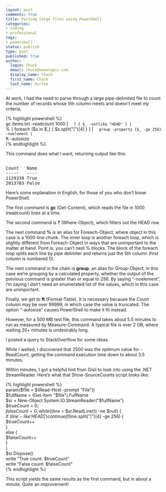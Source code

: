 ```yaml
---
layout: post
comments: true
title: Parsing large files using PowerShell
categories:
- coding
- professional
tags:
- powershell
status: publish
type: post
published: true
author:
  login: Chuck
  email: chuck@neontapir.com
  display_name: Chuck
  first_name: Chuck
  last_name: Durfee
---
```

At work, I had the need to parse through a large pipe-delimited file to count the number of records whose 5th column meets and doesn’t meet my criteria.

{% highlight powershell %}  
 gc items.txt -readcount 1000 | `  
 ? { $_ -notlike "HEAD" } | `  
 % { foreach ($s in $_) { $s.split("|")[4] } } | `  
 group -property {$_ -ge 256} -noelement | `  
 ft -autosize  
{% endhighlight %}

This command does what I want, returning output like this:

<pre>  
Count   Name
-----   ----
1129339 True
2013703 False
</pre>

Here’s some explanation in English, for those of you who don’t know PowerShell.

The first command is **gc** (Get-Content), which reads the file in 1000 (readcount) lines at a time.

The second command is **?** (Where-Object), which filters out the HEAD row.

The next command **%** is an alias for Foreach-Object, where object in this case is a 1000-line chunk. The inner loop is another foreach loop, which is slightly different from Foreach-Object in ways that are unimportant to the matter at hand. Point is, you can’t nest % blocks. The block of the foreach loop splits each line by pipe delimiter and returns just the 5th column (first column is numbered 0).

The next command in the chain is **group**, an alias for Group-Object, in this case we’re grouping by a calculated property, whether the output of the previous command is greater than or equal to 256\. By saying “-noelement”, I’m saying I don’t need an enumerated list of the values, which in this case are unimportant.

Finally, we get to **ft** (Format-Table). It is necessary because the Count column may be over 99999, in which case the value is truncated. The option “-autosize” causes PowerShell to make it fit instead.

However, for a 500 MB test file, this command takes about 5.5 minutes to run as measured by Measure-Command. A typical file is over 2 GB, where waiting 20+ minutes is undesirably long.

I posted a query to StackOverflow for some ideas.

While I waited, I discovered that 2500 was the optimum value for -ReadCount, getting the command execution time down to about 3.5 minutes.

Within minutes, I got a helpful hint from Gisli to look into using the .NET StreamReader. Here’s what that Show-SourceCounts script looks like:

{% highlight powershell %}  
param($file = $(Read-Host -prompt "File"))  
$fullName = (Get-Item "$file").FullName  
$sr = New-Object System.IO.StreamReader("$fullName")  
$trueCount = 0;  
$falseCount = 0;  
while (($line = $sr.ReadLine()) -ne $null) {  
  if ($line -like 'HEAD|') { continue }  
  if ($line.split("|")[4] -ge 256) {  
    $trueCount++  
  }  
  else {  
    $falseCount++  
  }  
}  
$sr.Dispose()  
write "True count: $trueCount"  
write "False count: $falseCount"  
{% endhighlight %}

This script yields the same results as the first command, but in about a minute. Quite an improvement!

